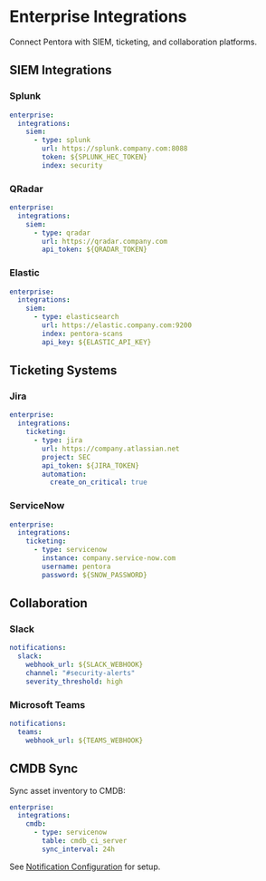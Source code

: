# Enterprise Integrations

Connect Pentora with SIEM, ticketing, and collaboration platforms.

## SIEM Integrations

### Splunk
```yaml
enterprise:
  integrations:
    siem:
      - type: splunk
        url: https://splunk.company.com:8088
        token: ${SPLUNK_HEC_TOKEN}
        index: security
```

### QRadar
```yaml
enterprise:
  integrations:
    siem:
      - type: qradar
        url: https://qradar.company.com
        api_token: ${QRADAR_TOKEN}
```

### Elastic
```yaml
enterprise:
  integrations:
    siem:
      - type: elasticsearch
        url: https://elastic.company.com:9200
        index: pentora-scans
        api_key: ${ELASTIC_API_KEY}
```

## Ticketing Systems

### Jira
```yaml
enterprise:
  integrations:
    ticketing:
      - type: jira
        url: https://company.atlassian.net
        project: SEC
        api_token: ${JIRA_TOKEN}
        automation:
          create_on_critical: true
```

### ServiceNow
```yaml
enterprise:
  integrations:
    ticketing:
      - type: servicenow
        instance: company.service-now.com
        username: pentora
        password: ${SNOW_PASSWORD}
```

## Collaboration

### Slack
```yaml
notifications:
  slack:
    webhook_url: ${SLACK_WEBHOOK}
    channel: "#security-alerts"
    severity_threshold: high
```

### Microsoft Teams
```yaml
notifications:
  teams:
    webhook_url: ${TEAMS_WEBHOOK}
```

## CMDB Sync

Sync asset inventory to CMDB:
```yaml
enterprise:
  integrations:
    cmdb:
      - type: servicenow
        table: cmdb_ci_server
        sync_interval: 24h
```

See [Notification Configuration](/docs/configuration/overview) for setup.
